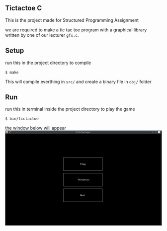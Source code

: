 ## Tictactoe C
This is the project made for Structured Programming Assignment

we are required to make a tic tac toe program with a graphical library written by one of our lecturer `gfx.c`.

## Setup
run this in the project directory to compile
```
$ make
```
This will compile everthing in `src/` and create a binary file in `obj/` folder

## Run
run this in terminal inside the project directory to play the game
```
$ bin/tictactoe
```
the window below will appear
![alt text](https://github.com/mfrashad/tictactoe_c/raw/master//thumbnail.png "Gameplay Images")

